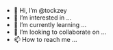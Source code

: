 - 👋 Hi, I’m @tockzey
- 👀 I’m interested in ...
- 🌱 I’m currently learning ...
- 💞️ I’m looking to collaborate on ...
- 📫 How to reach me ...

<!---
tockzey/tockzey is a ✨ special ✨ repository because its `README.md` (this file) appears on your GitHub profile.
You can click the Preview link to take a look at your changes
